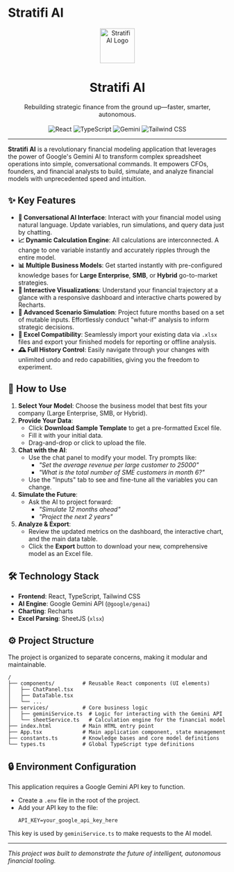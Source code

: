 # Stratifi AI

<p align="center">
  <a href="#" target="_blank">
    <img src="https://raw.githubusercontent.com/user-attachments/assets/7a345511-9a70-4318-8d4e-63f5d564883f" alt="Stratifi AI Logo" width="80">
  </a>
</p>

<h1 align="center">Stratifi AI</h1>

<p align="center">
  Rebuilding strategic finance from the ground up—faster, smarter, autonomous.
  <br />
  <br />
  <img src="https://img.shields.io/badge/React-20232A?style=for-the-badge&logo=react&logoColor=61DAFB" alt="React">
  <img src="https://img.shields.io/badge/TypeScript-007ACC?style=for-the-badge&logo=typescript&logoColor=white" alt="TypeScript">
  <img src="https://img.shields.io/badge/Google%20Gemini-4285F4?style=for-the-badge&logo=google&logoColor=white" alt="Gemini">
  <img src="https://img.shields.io/badge/Tailwind_CSS-38B2AC?style=for-the-badge&logo=tailwind-css&logoColor=white" alt="Tailwind CSS">
</p>

---

**Stratifi AI** is a revolutionary financial modeling application that leverages the power of Google's Gemini AI to transform complex spreadsheet operations into simple, conversational commands. It empowers CFOs, founders, and financial analysts to build, simulate, and analyze financial models with unprecedented speed and intuition.

## ✨ Key Features

- **🤖 Conversational AI Interface**: Interact with your financial model using natural language. Update variables, run simulations, and query data just by chatting.
- **📈 Dynamic Calculation Engine**: All calculations are interconnected. A change to one variable instantly and accurately ripples through the entire model.
- **📊 Multiple Business Models**: Get started instantly with pre-configured knowledge bases for **Large Enterprise**, **SMB**, or **Hybrid** go-to-market strategies.
- **🎨 Interactive Visualizations**: Understand your financial trajectory at a glance with a responsive dashboard and interactive charts powered by Recharts.
- **🔮 Advanced Scenario Simulation**: Project future months based on a set of mutable inputs. Effortlessly conduct "what-if" analysis to inform strategic decisions.
- **💾 Excel Compatibility**: Seamlessly import your existing data via `.xlsx` files and export your finished models for reporting or offline analysis.
- **🕰️ Full History Control**: Easily navigate through your changes with unlimited undo and redo capabilities, giving you the freedom to experiment.

## 🚀 How to Use

1.  **Select Your Model**: Choose the business model that best fits your company (Large Enterprise, SMB, or Hybrid).
2.  **Provide Your Data**:
    -   Click **Download Sample Template** to get a pre-formatted Excel file.
    -   Fill it with your initial data.
    -   Drag-and-drop or click to upload the file.
3.  **Chat with the AI**:
    -   Use the chat panel to modify your model. Try prompts like:
        -   *"Set the average revenue per large customer to 25000"*
        -   *"What is the total number of SME customers in month 6?"*
    -   Use the "Inputs" tab to see and fine-tune all the variables you can change.
4.  **Simulate the Future**:
    -   Ask the AI to project forward:
        -   *"Simulate 12 months ahead"*
        -   *"Project the next 2 years"*
5.  **Analyze & Export**:
    -   Review the updated metrics on the dashboard, the interactive chart, and the main data table.
    -   Click the **Export** button to download your new, comprehensive model as an Excel file.

## 🛠️ Technology Stack

-   **Frontend**: React, TypeScript, Tailwind CSS
-   **AI Engine**: Google Gemini API (`@google/genai`)
-   **Charting**: Recharts
-   **Excel Parsing**: SheetJS (`xlsx`)

## ⚙️ Project Structure

The project is organized to separate concerns, making it modular and maintainable.

```
/
├── components/         # Reusable React components (UI elements)
│   ├── ChatPanel.tsx
│   ├── DataTable.tsx
│   └── ...
├── services/           # Core business logic
│   ├── geminiService.ts  # Logic for interacting with the Gemini API
│   └── sheetService.ts   # Calculation engine for the financial model
├── index.html          # Main HTML entry point
├── App.tsx             # Main application component, state management
├── constants.ts        # Knowledge bases and core model definitions
└── types.ts            # Global TypeScript type definitions
```

## 🔒 Environment Configuration

This application requires a Google Gemini API key to function.

-   Create a `.env` file in the root of the project.
-   Add your API key to the file:
    ```
    API_KEY=your_google_api_key_here
    ```
This key is used by `geminiService.ts` to make requests to the AI model.

---
_This project was built to demonstrate the future of intelligent, autonomous financial tooling._
